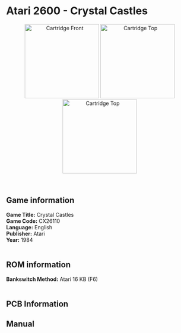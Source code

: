 # Atari 2600 - Crystal Castles

<p align="center" width="100%">
	<img src="https://archive.org/download/A26_CRYSTAL_CASTLES_CX26110/01_LABEL_FRONT.JPG" alt="Cartridge Front" width="200"/>
	<img src="https://archive.org/download/A26_CRYSTAL_CASTLES_CX26110/02_LABEL_TOP.JPG" alt="Cartridge Top" width="200"/>
	<img src="https://archive.org/download/A26_CRYSTAL_CASTLES_CX26110/03_CARTRIDGE_BACK.JPG" alt="Cartridge Top" width="200"/>
</p> <br/>

## Game information

**Game Title:** Crystal Castles <br/>
**Game Code:** CX26110 <br/>
**Language:** English <br/>
**Publisher:** Atari <br/>
**Year:** 1984 <br/>
<br/>

## ROM information

**Bankswitch Method:** Atari 16 KB (F6) <br/>
<br/>

## PCB Information


## Manual

